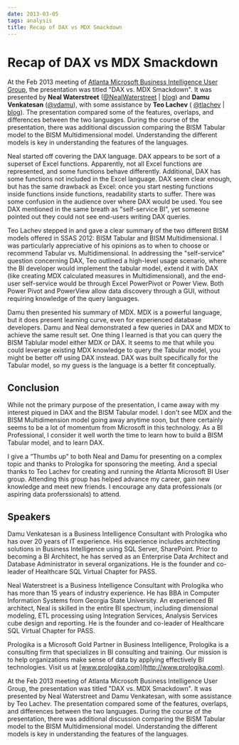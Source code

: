 ```yaml
---
date: 2013-03-05
tags: analysis
title: Recap of DAX vs MDX Smackdown
---
```

# Recap of DAX vs MDX Smackdown

At the Feb 2013 meeting of [Atlanta Microsoft Business Intelligence User Group](http://atlantabi.sqlpass.org), the presentation was titled "DAX vs. MDX Smackdown". It was presented by **Neal Waterstreet** ([@NealWaterstreet](https://twitter.com/NealWaterstreet) | [blog](http://www.nealwaterstreet.com/)) and **Damu Venkatesan** ([@vdamu](https://twitter.com/vdamu)), with some assistance by **Teo Lachev** ( [@tlachev](http://twitter.com/tlachev) | [blog](http://prologika.com/CS/blogs/blog/default.aspx)). The presentation compared some of the features, overlaps, and differences between the two languages. During the course of the presentation, there was additional discussion comparing the BISM Tabular model to the BISM Multidimensional model. Understanding the different models is key in understanding the features of the languages.

Neal started off covering the DAX language. DAX appears to be sort of a superset of Excel functions. Apparently, not all Excel functions are represented, and some functions behave differently. Additional, DAX has some functions not included in the Excel language. DAX seem clear enough, but has the same drawback as Excel: once you start nesting functions inside functions inside functions, readability starts to suffer. There was some confusion in the audience over where DAX would be used. You see DAX mentioned in the same breath as "self-service BI", yet someone pointed out they could not see end-users writing DAX queries.

Teo Lachev stepped in and gave a clear summary of the two different BISM models offered in SSAS 2012: BISM Tabular and BISM Multidimensional. I was particularly appreciative of his opinions as to when to choose or recommend Tabular vs. Multidimensional. In addressing the "self-service" question concerning DAX, Teo outlined a high-level usage scenario, where the BI developer would implement the tabular model, extend it with DAX (like creating MDX calculated measures in Multidimensional), and the end-user self-service would be through Excel PowerPivot or Power View. Both Power Pivot and PowerView allow data discovery through a GUI, without requiring knowledge of the query languages.

Damu then presented his summary of MDX. MDX is a powerful language, but it does present learning curve, even for experienced database developers. Damu and Neal demonstrated a few queries in DAX and MDX to achieve the same result set. One thing I learned is that you can query the BISM Tablular model either MDX or DAX. It seems to me that while you could leverage existing MDX knowledge to query the Tabular model, you might be better off using DAX instead. DAX was built specifically for the Tabular model, so my guess is the language is a better fit conceptually.

## Conclusion

While not the primary purpose of the presentation, I came away with my interest piqued in DAX and the BISM Tabular model. I don't see MDX and the BISM Multidimension model going away anytime soon, but there certainly seems to be a lot of momentum from Microsoft in this technology. As a BI Professional, I consider it well worth the time to learn how to build a BISM Tabular model, and to learn DAX.

I give a “Thumbs up” to both Neal and Damu for presenting on a complex topic and thanks to Prologika for sponsoring the meeting. And a special thanks to Teo Lachev for creating and running the Atlanta Microsoft BI User group. Attending this group has helped advance my career, gain new knowledge and meet new friends. I encourage any data professionals (or aspiring data proferssionals) to attend.

## Speakers

Damu Venkatesan is a Business Intelligence Consultant with Prologika who has over 20 years of IT experience.  His experience includes architecting solutions in Business Intelligence using SQL Server, SharePoint. Prior to becoming a BI Architect, he has served as an Enterprise Data Architect and Database Administrator in several organizations.  He is the founder and co-leader of Healthcare SQL Virtual Chapter for PASS.

Neal Waterstreet is a Business Intelligence Consultant with Prologika who has more than 15 years of industry experience. He has BBA in Computer Information Systems from Georgia State University. An experienced BI architect, Neal is skilled in the entire BI spectrum, including dimensional modeling, ETL processing using Integration Services, Analysis Services cube design and reporting. He is the founder and co-leader of Healthcare SQL Virtual Chapter for PASS.

Prologika is a Microsoft Gold Partner in Business Intelligence, Prologika is a consulting firm that specializes in BI consulting and training. Our mission is to help organizations make sense of data by applying effectively BI technologies. Visit us at [www.prologika.com](http://www.prologika.com).

At the Feb 2013 meeting of Atlanta Microsoft Business Intelligence User Group, the presentation was titled "DAX vs. MDX Smackdown". It was presented by Neal Waterstreet and Damu Venkatesan, with some assistance by Teo Lachev. The presentation compared some of the features, overlaps, and differences between the two languages. During the course of the presentation, there was additional discussion comparing the BISM Tabular model to the BISM Multidimensional model. Understanding the different models is key in understanding the features of the languages.
​
